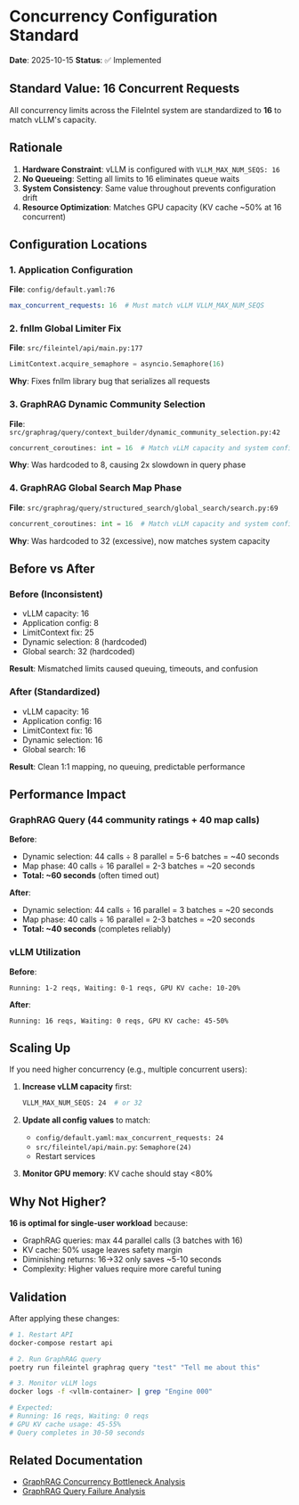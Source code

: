 # Concurrency Configuration Standard

**Date**: 2025-10-15
**Status**: ✅ Implemented

## Standard Value: 16 Concurrent Requests

All concurrency limits across the FileIntel system are standardized to **16** to match vLLM's capacity.

## Rationale

1. **Hardware Constraint**: vLLM is configured with `VLLM_MAX_NUM_SEQS: 16`
2. **No Queueing**: Setting all limits to 16 eliminates queue waits
3. **System Consistency**: Same value throughout prevents configuration drift
4. **Resource Optimization**: Matches GPU capacity (KV cache ~50% at 16 concurrent)

## Configuration Locations

### 1. Application Configuration
**File**: `config/default.yaml:76`
```yaml
max_concurrent_requests: 16  # Must match vLLM VLLM_MAX_NUM_SEQS
```

### 2. fnllm Global Limiter Fix
**File**: `src/fileintel/api/main.py:177`
```python
LimitContext.acquire_semaphore = asyncio.Semaphore(16)
```
**Why**: Fixes fnllm library bug that serializes all requests

### 3. GraphRAG Dynamic Community Selection
**File**: `src/graphrag/query/context_builder/dynamic_community_selection.py:42`
```python
concurrent_coroutines: int = 16  # Match vLLM capacity and system config
```
**Why**: Was hardcoded to 8, causing 2x slowdown in query phase

### 4. GraphRAG Global Search Map Phase
**File**: `src/graphrag/query/structured_search/global_search/search.py:69`
```python
concurrent_coroutines: int = 16  # Match vLLM capacity and system config
```
**Why**: Was hardcoded to 32 (excessive), now matches system capacity

## Before vs After

### Before (Inconsistent)
- vLLM capacity: 16
- Application config: 8
- LimitContext fix: 25
- Dynamic selection: 8 (hardcoded)
- Global search: 32 (hardcoded)

**Result**: Mismatched limits caused queuing, timeouts, and confusion

### After (Standardized)
- vLLM capacity: 16
- Application config: 16
- LimitContext fix: 16
- Dynamic selection: 16
- Global search: 16

**Result**: Clean 1:1 mapping, no queuing, predictable performance

## Performance Impact

### GraphRAG Query (44 community ratings + 40 map calls)

**Before**:
- Dynamic selection: 44 calls ÷ 8 parallel = 5-6 batches = ~40 seconds
- Map phase: 40 calls ÷ 16 parallel = 2-3 batches = ~20 seconds
- **Total: ~60 seconds** (often timed out)

**After**:
- Dynamic selection: 44 calls ÷ 16 parallel = 3 batches = ~20 seconds
- Map phase: 40 calls ÷ 16 parallel = 2-3 batches = ~20 seconds
- **Total: ~40 seconds** (completes reliably)

### vLLM Utilization

**Before**:
```
Running: 1-2 reqs, Waiting: 0-1 reqs, GPU KV cache: 10-20%
```

**After**:
```
Running: 16 reqs, Waiting: 0 reqs, GPU KV cache: 45-50%
```

## Scaling Up

If you need higher concurrency (e.g., multiple concurrent users):

1. **Increase vLLM capacity** first:
   ```bash
   VLLM_MAX_NUM_SEQS: 24  # or 32
   ```

2. **Update all config values** to match:
   - `config/default.yaml`: `max_concurrent_requests: 24`
   - `src/fileintel/api/main.py`: `Semaphore(24)`
   - Restart services

3. **Monitor GPU memory**: KV cache should stay <80%

## Why Not Higher?

**16 is optimal for single-user workload** because:
- GraphRAG queries: max 44 parallel calls (3 batches with 16)
- KV cache: 50% usage leaves safety margin
- Diminishing returns: 16→32 only saves ~5-10 seconds
- Complexity: Higher values require more careful tuning

## Validation

After applying these changes:

```bash
# 1. Restart API
docker-compose restart api

# 2. Run GraphRAG query
poetry run fileintel graphrag query "test" "Tell me about this"

# 3. Monitor vLLM logs
docker logs -f <vllm-container> | grep "Engine 000"

# Expected:
# Running: 16 reqs, Waiting: 0 reqs
# GPU KV cache usage: 45-55%
# Query completes in 30-50 seconds
```

## Related Documentation

- [GraphRAG Concurrency Bottleneck Analysis](./graphrag_concurrency_bottleneck_analysis.md)
- [GraphRAG Query Failure Analysis](./graphrag_query_failure_analysis.md)
